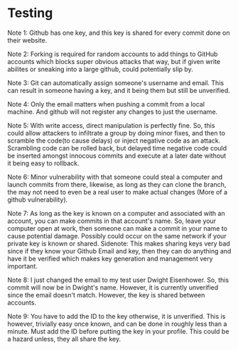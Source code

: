 # Testing

Note 1: Github has one key, and this key is shared for every commit done on their website.

Note 2: Forking is required for random accounts to add things to GitHub accounts which blocks super obvious attacks that way, but if given write abilites or sneaking into a large github, could potentially slip by.

Note 3: Git can automatically assign someone's username and email. This can result in someone having a key, and it being them but still be unverified.

Note 4: Only the email matters when pushing a commit from a local machine. And github will not register any changes to just the username.

Note 5: With write access, direct manipulation is perfectly fine. So, this could allow attackers to infiltrate a group by doing minor fixes, and then to scramble the code(to cause delays) or inject negative code as an attack. Scrambling code can be rolled back, but delayed time negative code could be inserted amongst innocous commits and execute at a later date without it being easy to rollback.

Note 6: Minor vulnerability with that someone could steal a computer and launch commits from there, likewise, as long as they can clone the branch, the may not need to even be a real user to make actual changes (More of a github vulnerability).

Note 7: As long as the key is known on a computer and associated with an account, you can make commits in that account's name. So, leave your computer open at work, then someone can make a commit in your name to cause potential damage. Possibly could occur on the same network if your private key is known or shared.
Sidenote: This makes sharing keys very bad since if they know your Github Email and key, then they can do anything and have it be verified which makes key generation and management very important.

Note 8: I just changed the email to my test user Dwight Eisenhower. So, this commit will now be in Dwight's name. However, it is currently unverified since the email doesn't match. However, the key is shared between accounts.

Note 9: You have to add the ID to the key otherwise, it is unverified. This is however, trivially easy once known, and can be done in roughly less than a minute. Must add the ID before putting the key in your profile. This could be a hazard unless, they all share the key.
